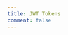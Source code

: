 ```yaml
---
title: JWT Tokens
comment: false
---
```


<EmailSubscription memo="Get notified when we complete this content and about much other important news." />